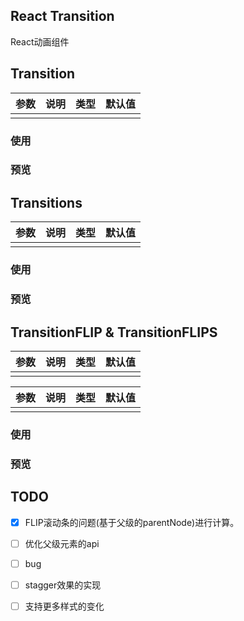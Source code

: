 
## React Transition

React动画组件

## Transition

参数 | 说明 | 类型 | 默认值
---|---|---|---
 |  |  |

### 使用

### 预览

## Transitions

参数 | 说明 | 类型 | 默认值
---|---|---|---
 |  |  |

### 使用

### 预览

## TransitionFLIP & TransitionFLIPS

参数 | 说明 | 类型 | 默认值
---|---|---|---
 |  |  |

参数 | 说明 | 类型 | 默认值
---|---|---|---
 |  |  |

### 使用

### 预览

## TODO

- [x] FLIP滚动条的问题(基于父级的parentNode)进行计算。
- [ ] 优化父级元素的api
- [ ] bug
- [ ] stagger效果的实现
- [ ] 支持更多样式的变化

